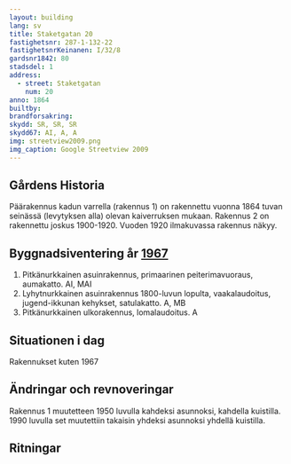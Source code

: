 ```yaml
---
layout: building
lang: sv
title: Staketgatan 20
fastighetsnr: 287-1-132-22
fastighetsnrKeinanen: I/32/8
gardsnr1842: 80
stadsdel: 1
address:
  - street: Staketgatan
    num: 20
anno: 1864
builtby:
brandforsakring:
skydd: SR, SR, SR
skydd67: AI, A, A
img: streetview2009.png
img_caption: Google Streetview 2009
---
```


## Gårdens Historia
Päärakennus kadun varrella (rakennus 1) on rakennettu vuonna 1864 tuvan seinässä (levytyksen alla) olevan kaiverruksen mukaan.
Rakennus 2 on rakennettu joskus 1900-1920. Vuoden 1920 ilmakuvassa rakennus näkyy.

## Byggnadsiventering år <a href="/sources/keinanen_karki.pdf">1967</a>
1. Pitkänurkkainen asuinrakennus, primaarinen peiterimavuoraus, aumakatto. AI, MAI
2. Lyhytnurkkainen asuinrakennus 1800-luvun lopulta, vaakalaudoitus, jugend-ikkunan kehykset, satulakatto. A, MB
3. Pitkänurkkainen ulkorakennus, lomalaudoitus. A


## Situationen i dag
Rakennukset kuten 1967

## Ändringar och revnoveringar
Rakennus 1 muutetteen 1950 luvulla kahdeksi asunnoksi, kahdella kuistilla. 1990 luvulla set muutettiin takaisin yhdeksi asunnoksi yhdellä kuistilla.

## Ritningar
